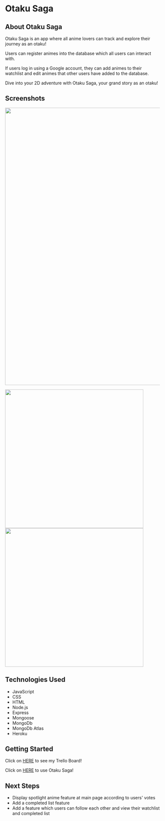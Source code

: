 # Otaku Saga

## About Otaku Saga

Otaku Saga is an app where all anime lovers can track and explore their journey as an otaku!

Users can register animes into the database which all users can interact with.

If users log in using a Google account, they can add animes to their watchlist and edit animes that other users have added to the database.

Dive into your 2D adventure with Otaku Saga, your grand story as an otaku!


## Screenshots
<img src="https://i.imgur.com/am4GesG.png" width="900">
<p float="left">
  <img src="https://i.imgur.com/t3nQYeb.png" width="450">
  <img src="https://i.imgur.com/rC6GPbG.png" width="450">
</p>


## Technologies Used

- JavaScript
- CSS
- HTML
- Node.js
- Express
- Mongoose
- MongoDb
- MongoDb Atlas
- Heroku

## Getting Started
Click on [HERE](https://trello.com/b/Ji4o344H/project-2) to see my Trello Board!

Click on [HERE](https://otaku-saga.herokuapp.com/) to use Otaku Saga!

## Next Steps

- Display spotlight anime feature at main page according to users' votes
- Add a completed list feature
- Add a feature which users can follow each other and view their watchlist and completed list
